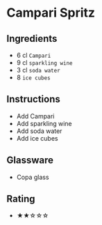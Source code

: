 # Campari Spritz

## Ingredients
- 6 cl `Campari`
- 9 cl `sparkling wine`
- 3 cl `soda water`
- 8 `ice cubes`

## Instructions
- Add Campari
- Add sparkling wine
- Add soda water
- Add ice cubes

## Glassware
- Copa glass

## Rating
- ★★☆☆☆